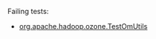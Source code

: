 Failing tests: 

 * [org.apache.hadoop.ozone.TestOmUtils](hadoop-ozone/common/org.apache.hadoop.ozone.TestOmUtils.txt)



